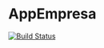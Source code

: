# AppEmpresa

[![Build Status](https://travis-ci.org/manuelalonsobraojos/AppEmpresa.svg?branch=master)](https://travis-ci.org/manuelalonsobraojos/AppEmpresa)
